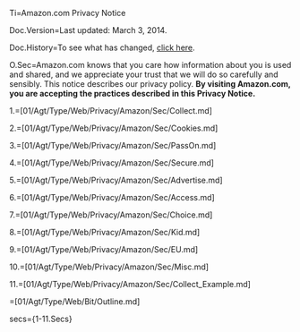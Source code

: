 Ti=Amazon.com Privacy Notice

Doc.Version=Last updated: March 3, 2014.

Doc.History=To see what has changed, <a href="#">click here</a>.
 
O.Sec=Amazon.com knows that you care how information about you is used and shared, and we appreciate your trust that we will do so carefully and sensibly. This notice describes our privacy policy. <strong>By visiting Amazon.com, you are accepting the practices described in this Privacy Notice.</strong>
  
1.=[01/Agt/Type/Web/Privacy/Amazon/Sec/Collect.md]

2.=[01/Agt/Type/Web/Privacy/Amazon/Sec/Cookies.md]

3.=[01/Agt/Type/Web/Privacy/Amazon/Sec/PassOn.md]

4.=[01/Agt/Type/Web/Privacy/Amazon/Sec/Secure.md]

5.=[01/Agt/Type/Web/Privacy/Amazon/Sec/Advertise.md]

6.=[01/Agt/Type/Web/Privacy/Amazon/Sec/Access.md]

7.=[01/Agt/Type/Web/Privacy/Amazon/Sec/Choice.md]

8.=[01/Agt/Type/Web/Privacy/Amazon/Sec/Kid.md]

9.=[01/Agt/Type/Web/Privacy/Amazon/Sec/EU.md]

10.=[01/Agt/Type/Web/Privacy/Amazon/Sec/Misc.md]

11.=[01/Agt/Type/Web/Privacy/Amazon/Sec/Collect_Example.md]
	
=[01/Agt/Type/Web/Bit/Outline.md]

secs={1-11.Secs}
